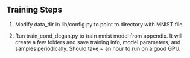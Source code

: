 

## Training Steps

1. Modify data_dir in lib/config.py to point to directory with MNIST file.

2. Run train_cond_dcgan.py to train mnist model from appendix. It will create a few folders and save training info, model parameters, and samples periodically. Should take ~ an hour to run on a good GPU. 


